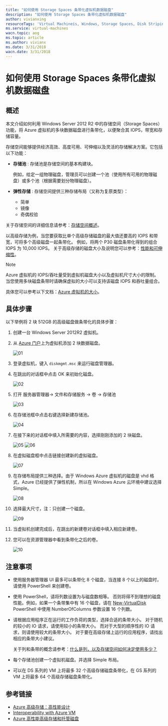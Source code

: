 ```yaml
---
title: "如何使用 Storage Spaces 条带化虚拟机数据磁盘"
description: "如何使用 Storage Spaces 条带化虚拟机数据磁盘"
author: vivianxing
resourceTags: 'Virtual Machineis, Windows, Storage Spaces, Disk Striping'
ms.service: virtual-machines
wacn.topic: aog
ms.topic: article
ms.author: vivianx
ms.date: 3/31/2018
wacn.date: 3/31/2018
---
```


# 如何使用 Storage Spaces 条带化虚拟机数据磁盘

## 概述

本文介绍如何利用 Windows Server 2012 R2 中的存储空间（Storage Spaces）功能，将 Azure 虚拟机的多块数据磁盘进行条带化，以便聚合其 IOPS，带宽和存储容量。

存储空间能够提供经济高效、高度可用、可伸缩以及灵活的存储解决方案。它包括以下功能：

- **存储池** : 存储池是存储空间的基本构建块。

    例如，给定一组物理磁盘，管理员可以创建一个池（使用所有可用的物理磁盘）或多个池（根据需要划分物理磁盘）。

- **弹性存储** : 存储空间提供三种存储布局（又称为复原类型）：

    - 简单
    - 镜像
    - 奇偶校验

关于存储空间的详细信息请参考：[存储空间概述](https://msdn.microsoft.com/zh-cn/library/hh831739(v=ws.11).aspx)。

以高级存储为例，当您要获取比单个高级存储磁盘的最大值还要高的 IOPS 和带宽，可将多个高级磁盘一起条带化。 例如，将两个 P30 磁盘条带化得到的组合 IOPS 为 10,000 IOPS。 关于高级存储的磁盘大小及说明您可以参考：[性能和可伸缩性](https://docs.azure.cn/zh-cn/virtual-machines/windows/premium-storage#scalability-and-performance-targets)。

> [!NOTE]
> Azure 虚拟机的 IOPS/吞吐量受到虚拟机磁盘大小以及虚拟机尺寸大小的限制。当您使用多块磁盘条带时请确保虚拟的大小可以支持该磁盘 IOPS 和吞吐量组合。

具体您可以参考以下文档：[Azure 虚拟机的大小](https://docs.azure.cn/zh-cn/virtual-machines/windows/sizes-general)。

## 具体步骤

以下举例将 2 块 512GB 的高级磁盘做条带化的具体步骤：

1. 创建一台 Windows Server 2012R2 虚拟机。
2. 从 [Azure 门户](https://portal.azure.cn/)上为虚拟机添加 2 块数据磁盘。

    ![01](media/aog-virtual-machines-windows-howto-disk-striping-with-storage-spaces/01.png)

3. 登录虚拟机，键入 `diskmgmt.msc` 来运行磁盘管理器。
4. 在跳出的对话框中点击 OK 来初始化磁盘。

    ![02](media/aog-virtual-machines-windows-howto-disk-striping-with-storage-spaces/02.png)

5. 打开 服务器管理器-> 文件和存储服务 -> 卷 -> 存储池

    ![03](media/aog-virtual-machines-windows-howto-disk-striping-with-storage-spaces/03.png)

6. 在存储池框中点击右键选择新建存储池。

    ![04](media/aog-virtual-machines-windows-howto-disk-striping-with-storage-spaces/04.png)

7. 在接下来的对话框中填入所需要的内容，选择刚刚添加的 2 块磁盘。

    ![05](media/aog-virtual-machines-windows-howto-disk-striping-with-storage-spaces/05.png)
    ![06](media/aog-virtual-machines-windows-howto-disk-striping-with-storage-spaces/06.png)

8. 在虚拟磁盘框中点击链接创建新的虚拟磁盘。

    ![07](media/aog-virtual-machines-windows-howto-disk-striping-with-storage-spaces/07.png)

9. 在存储布局提供三种选择。由于 Windows Azure 虚拟机的磁盘是 vhd 格式，Azure 已经提供了弹性机制，所以在 Windows Azure 云环境中建议选择 Simple。

    ![08](media/aog-virtual-machines-windows-howto-disk-striping-with-storage-spaces/08.png)

10. 选择最大尺寸，注：只创建一个磁盘。

    ![09](media/aog-virtual-machines-windows-howto-disk-striping-with-storage-spaces/09.png)

11. 当虚拟机创建完成后，在跳出的新建卷对话框中填入相应新建卷。
12. 您可以在资源管理器中看到条带化之后的卷。

    ![10](media/aog-virtual-machines-windows-howto-disk-striping-with-storage-spaces/10.png)

## 注意事项

- 使用服务器管理器 UI 最多可以条带化 8 个磁盘，当连接 8 个以上的磁盘时，请使用 PowerShell 来创建卷。
- 使用 PowerShell，请将列数设置为与磁盘数相等。 否则将得不到理想的磁盘性能。例如，如果一个条带集中有 16 个磁盘，请在 [New-VirtualDisk](http://technet.microsoft.com/library/hh848643.aspx) PowerShell 中使用 NumberOfColumns 参数设置 16 个列数。
- 请根据应用程序正在运行的工作负荷的类型，选择合适的条带大小。 对于随机的较小的 IO 请求，请使用较小的条带大小。 而对于大型的顺序性的 IO 请求，则请使用较大的条带大小。 对于要在高级存储上运行的应用程序，请找出相应的条带大小建议。

    关于列和条带的概念请参考：[什么是列，以及存储空间如何决定使用多少？](https://social.technet.microsoft.com/wiki/zh-cn/contents/articles/25513.faq.aspx#What_are_columns_and_how_does_Storage_Spaces_decide_how_many_to_use)

- 每个存储池创建一个虚拟机磁盘。并选择 Simple 布局。
- 可以在 DS 系列的 VM 上将最多 32 个高级存储磁盘条带化，在 GS 系列的 VM 上将最多 64 个高级存储磁盘条带化。

## 参考链接

- [Azure 高级存储：高性能设计](https://docs.azure.cn/zh-cn/virtual-machines/windows/premium-storage-performance#disk-striping)
- [Interoperability with Azure VM](https://docs.microsoft.com/en-us/previous-versions/windows/it-pro/windows-server-2012-R2-and-2012/hh831739(v=ws.11)#interoperability-with-azure-virtual-machines)
- [Azure 高性能高级存储和托管磁盘](https://docs.azure.cn/zh-cn/virtual-machines/windows/premium-storage)